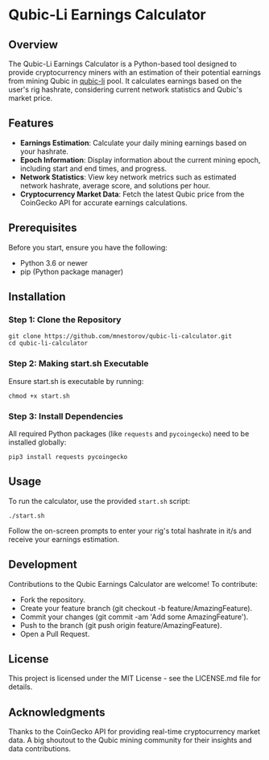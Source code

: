 # Qubic-Li Earnings Calculator

## Overview
The Qubic-Li Earnings Calculator is a Python-based tool designed to provide cryptocurrency miners with an estimation of their potential earnings from mining Qubic in [qubic-li](https://app.qubic.li/) pool. It calculates earnings based on the user's rig hashrate, considering current network statistics and Qubic's market price.

## Features
- **Earnings Estimation**: Calculate your daily mining earnings based on your hashrate.
- **Epoch Information**: Display information about the current mining epoch, including start and end times, and progress.
- **Network Statistics**: View key network metrics such as estimated network hashrate, average score, and solutions per hour.
- **Cryptocurrency Market Data**: Fetch the latest Qubic price from the CoinGecko API for accurate earnings calculations.

## Prerequisites

Before you start, ensure you have the following:

- Python 3.6 or newer
- pip (Python package manager)

## Installation

### Step 1: Clone the Repository

```shell
git clone https://github.com/mnestorov/qubic-li-calculator.git
cd qubic-li-calculator
```
### Step 2: Making start.sh Executable

Ensure start.sh is executable by running:

```shell
chmod +x start.sh
```

### Step 3: Install Dependencies

All required Python packages (like `requests` and `pycoingecko`) need to be installed globally:

```shell
pip3 install requests pycoingecko
```

## Usage

To run the calculator, use the provided `start.sh` script:

```shell
./start.sh
```

Follow the on-screen prompts to enter your rig's total hashrate in it/s and receive your earnings estimation.

## Development

Contributions to the Qubic Earnings Calculator are welcome! To contribute:

- Fork the repository.
- Create your feature branch (git checkout -b feature/AmazingFeature).
- Commit your changes (git commit -am 'Add some AmazingFeature').
- Push to the branch (git push origin feature/AmazingFeature).
- Open a Pull Request.

## License

This project is licensed under the MIT License - see the LICENSE.md file for details.

## Acknowledgments

Thanks to the CoinGecko API for providing real-time cryptocurrency market data. A big shoutout to the Qubic mining community for their insights and data contributions.
